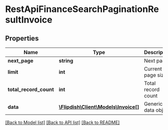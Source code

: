# RestApiFinanceSearchPaginationResultInvoice

## Properties
Name | Type | Description | Notes
------------ | ------------- | ------------- | -------------
**next_page** | **string** | Next page | 
**limit** | **int** | Current page size | 
**total_record_count** | **int** | Total record count | 
**data** | [**\Flipdish\\Client\Models\Invoice[]**](Invoice.md) | Generic data object. | 

[[Back to Model list]](../README.md#documentation-for-models) [[Back to API list]](../README.md#documentation-for-api-endpoints) [[Back to README]](../README.md)


